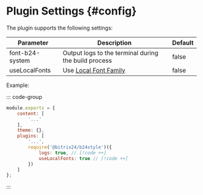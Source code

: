 # Plugin Settings {#config}

The plugin supports the following settings:

<div class="info-wrapper">
	<table class="info">
		<thead>
			<tr>
				<th>Parameter</th>
				<th>Description</th>
				<th>Default</th>
			</tr>
		</thead>
		<tbody>
			<tr>
				<td translate="no" class="variable">font-b24-system</td>
				<td translate="no" class="value">
					Output logs to the terminal during the build process
				</td>
				<td translate="no" class="value">false</td>
			</tr>
			<tr>
				<td translate="no" class="variable">useLocalFonts</td>
				<td translate="no" class="value">
					Use <a href="/guide/working-with-fonts.html#local-font-family">Local Font Family</a>
				</td>
				<td translate="no" class="value">false</td>
			</tr>
		</tbody>
	</table>
</div>

Example:

::: code-group
```js [tailwind.config.js]
module.exports = {
    content: [
        '...'
    ],
    theme: {},
    plugins: [
        '...',
        require('@bitrix24/b24style')({
            logs: true, // [!code ++]
            useLocalFonts: true // [!code ++]
        })
    ]
};
```
:::